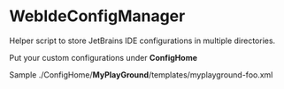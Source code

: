 WebIdeConfigManager
===================

Helper script to store JetBrains IDE configurations in multiple directories.

Put your custom configurations under __ConfigHome__

Sample
./ConfigHome/__MyPlayGround__/templates/myplayground-foo.xml
